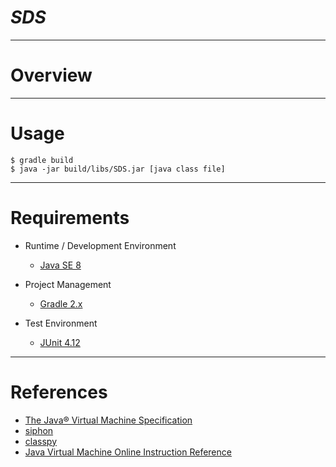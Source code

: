 # *SDS*

---
# Overview

---

# Usage

    $ gradle build
    $ java -jar build/libs/SDS.jar [java class file]


---

# Requirements

* Runtime / Development Environment

    * [Java SE 8](http://www.oracle.com/technetwork/java/javase/overview/index.html)

* Project Management

    * [Gradle 2.x](http://gradle.org/)

* Test Environment

    * [JUnit 4.12](http://junit.org/junit4/)


---

# References

* [The Java® Virtual Machine Specification](https://docs.oracle.com/javase/specs/jvms/se8/html/index.html)
* [siphon](https://github.com/tamada/siphon)
* [classpy](https://github.com/zxh0/classpy)
* [Java Virtual Machine Online Instruction Reference](http://cs.au.dk/~mis/dOvs/jvmspec/ref-Java.html)
